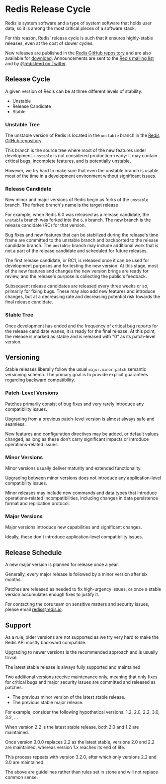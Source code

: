 Redis Release Cycle
===

Redis is system software and a type of system software that holds user data, so it is among the most critical pieces of a software stack.

For this reason, Redis' release cycle is such that it ensures highly-stable releases, even at the cost of slower cycles.

New releases are published in the [Redis GitHub repository](http://github.com/redis/redis) and are also available for [download](/download).
Announcements are sent to the [Redis mailing list](http://groups.google.com/group/redis-db) and by [@redisfeed on Twitter](https://twitter.com/redisfeed).

Release Cycle
---

A given version of Redis can be at three different levels of stability:

* Unstable
* Release Candidate
* Stable

### Unstable Tree

The unstable version of Redis is located in the `unstable` branch in the [Redis GitHub repository](http://github.com/redis/redis).

This branch is the source tree where most of the new features under development.
`unstable` is not considered production-ready: it may contain critical bugs, incomplete features, and is potentially unstable.

However, we try hard to make sure that even the unstable branch is usable most of the time in a development environment without significant issues.

### Release Candidate

New minor and major versions of Redis begin as forks of the `unstable` branch.
The forked branch's name is the target release

For example, when Redis 6.0 was released as a release candidate, the `unstable` branch was forked into the `6.0` branch. The new branch is the release candidate (RC) for that version.

Bug fixes and new features that can be stabilized during the release's time frame are committed to the unstable branch and backported to the release candidate branch.
The `unstable` branch may include additional work that is not a part of the release candidate and scheduled for future releases.

The first release candidate, or RC1, is released once it can be used for development purposes and for testing the new version.
At this stage, most of the new features and changes the new version brings are ready for review, and the release's purpose is collecting the public's feedback.

Subsequent release candidates are released every three weeks or so, primarily for fixing bugs.
These may also add new features and introduce changes, but at a decreasing rate and decreasing potential risk towards the final release candidate.

### Stable Tree

Once development has ended and the frequency of critical bug reports for the release candidate wanes, it is ready for the final release.
At this point, the release is marked as stable and is released with "0" as its patch-level version.

Versioning
---

Stable releases liberally follow the usual `major.minor.patch` semantic versioning schema.
The primary goal is to provide explicit guarantees regarding backward compatibility.

### Patch-Level Versions

Patches primarily consist of bug fixes and very rarely introduce any compatibility issues.

Upgrading from a previous patch-level version is almost always safe and seamless.

New features and configuration directives may be added, or default values changed, as long as these don’t carry significant impacts or introduce operations-related issues.

### Minor Versions

Minor versions usually deliver maturity and extended functionality.

Upgrading between minor versions does not introduce any application-level compatibility issues.

Minor releases may include new commands and data types that introduce operations-related incompatibilities, including changes in data persistence format and replication protocol.

### Major Versions

Major versions introduce new capabilities and significant changes.

Ideally, these don't introduce application-level compatibility issues.

Release Schedule
---

A new major version is planned for release once a year.

Generally, every major release is followed by a minor version after six months.

Patches are released as needed to fix high-urgency issues, or once a stable version accumulates enough fixes to justify it.

For contacting the core team on sensitive matters and security issues, please email [redis@redis.io](mailto:redis@redis.io).

Support
---

As a rule, older versions are not supported as we try very hard to make the Redis API mostly backward compatible.

Upgrading to newer versions is the recommended approach and is usually trivial.

The latest stable release is always fully supported and maintained.

Two additional versions receive maintenance only, meaning that only fixes for critical bugs and major security issues are committed and released as patches:

* The previous minor version of the latest stable release.
* The previous stable major release.
 
For example, consider the following hypothetical versions: 1.2, 2.0, 2.2, 3.0, 3.2, ...

When version 2.2 is the latest stable release, both 2.0 and 1.2 are maintained.

Once version 3.0.0 replaces 2.2 as the latest stable, versions 2.0 and 2.2 are maintained, whereas version 1.x reaches its end of life.

This process repeats with version 3.2.0, after which only versions 2.2 and 3.0 are maintained.

The above are guidelines rather than rules set in stone and will not replace common sense.
